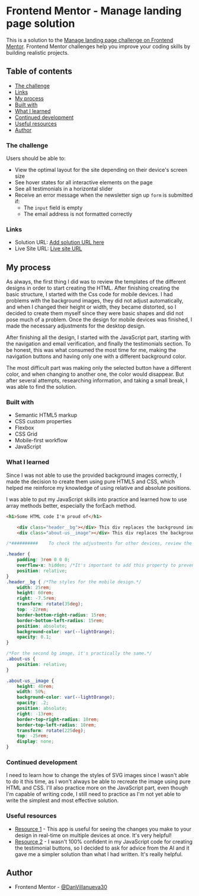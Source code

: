 # Frontend Mentor - Manage landing page solution

This is a solution to the [Manage landing page challenge on Frontend Mentor](https://www.frontendmentor.io/challenges/manage-landing-page-SLXqC6P5). Frontend Mentor challenges help you improve your coding skills by building realistic projects. 

## Table of contents


  - [The challenge](#the-challenge)
  - [Links](#links)
  - [My process](#my-process)
  - [Built with](#built-with)
  - [What I learned](#what-i-learned)
  - [Continued development](#continued-development)
  - [Useful resources](#useful-resources)
  - [Author](#author)


### The challenge

Users should be able to:

- View the optimal layout for the site depending on their device's screen size
- See hover states for all interactive elements on the page
- See all testimonials in a horizontal slider
- Receive an error message when the newsletter sign up `form` is submitted if:
  - The `input` field is empty
  - The email address is not formatted correctly



### Links

- Solution URL: [Add solution URL here](https://your-solution-url.com)
- Live Site URL: [Live site URL](https://managelandingchallenge.netlify.app/)

## My process

As always, the first thing I did was to review the templates of the different designs in order to start creating the HTML. After finishing creating the basic structure, I started with the Css code for mobile devices. I had problems with the background images, they did not adjust automatically, and when I changed their height or width, they became distorted, so I decided to create them myself since they were basic shapes and did not pose much of a problem. Once the design for mobile devices was finished, I made the necessary adjustments for the desktop design.

After finishing all the design, I started with the JavaScript part, starting with the navigation and email verification, and finally the testimonials section. To be honest, this was what consumed the most time for me, making the navigation buttons and having only one with a different background color.

The most difficult part was making only the selected button have a different color, and when changing to another one, the color would disappear. But after several attempts, researching information, and taking a small break, I was able to find the solution.


### Built with

- Semantic HTML5 markup
- CSS custom properties
- Flexbox
- CSS Grid
- Mobile-first workflow
- JavaScript


### What I learned

Since I was not able to use the provided background images correctly, I made the decision to create them using pure HTML5 and CSS, which helped me reinforce my knowledge of using relative and absolute positions.

I was able to put my JavaScript skills into practice and learned how to use array methods better, especially the forEach method.

```html
<h1>Some HTML code I'm proud of</h1>

    <div class="header__bg"></div> This div replaces the background image of the header.
    <div class="about-us__image"></div> This div replaces the background image of the "About Us" section.
```
```css
/*##########    To check the adjustments for other devices, review the CSS file*/

.header { 
    padding: 3rem 0 0 0;
    overflow-x: hidden; /*It's important to add this property to prevent content overflow.*/
    position: relative;
}
.header__bg { /*The styles for the mobile design.*/
    width: 25rem;
	height: 60rem;
	right: -7.5rem;
	transform: rotate(35deg);
	top: -22rem;
	border-bottom-right-radius: 15rem; 
	border-bottom-left-radius: 15rem;
	position: absolute;
	background-color: var(--lightOrange);
	opacity: 0.1;
}

/*For the second bg image, it's practically the same.*/
.about-us {
    position: relative;
}

.about-us__image {
    height: 40rem;
    width: 50%;
    background-color: var(--lightOrange);
    opacity: .2;
    position: absolute;
    right: -13rem;
    border-top-right-radius: 10rem;
    border-top-left-radius: 10rem;
    transform: rotate(225deg);
    top: -25rem;
    display: none;
}
```

### Continued development

I need to learn how to change the styles of SVG images since I wasn't able to do it this time, as I won't always be able to recreate the image using pure HTML and CSS. I'll also practice more on the JavaScript part, even though I'm capable of writing code, I still need to practice as I'm not yet able to write the simplest and most effective solution.

### Useful resources

- [Resource 1](https://responsively.app/) - This app is useful for seeing the changes you make to your design in real-time on multiple devices at once. It's very helpful!
- [Resource 2](https://openai.com/blog/chatgpt) - I wasn't 100% confident in my JavaScript code for creating the testimonial buttons, so I decided to ask for advice from the AI and it gave me a simpler solution than what I had written. It's really helpful.



## Author

- Frontend Mentor - [@DanVillanueva30](https://www.frontendmentor.io/profile/DanVillanueva30)

